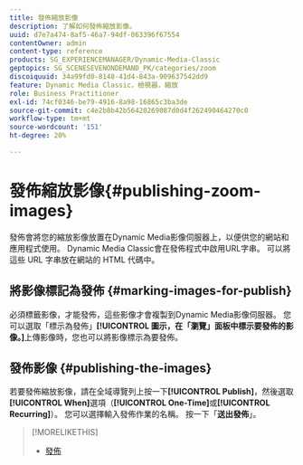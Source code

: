 ```yaml
---
title: 發佈縮放影像
description: 了解如何發佈縮放影像。
uuid: d7e7a474-8af5-46a7-94df-063396f67554
contentOwner: admin
content-type: reference
products: SG_EXPERIENCEMANAGER/Dynamic-Media-Classic
geptopics: SG_SCENESEVENONDEMAND_PK/categories/zoom
discoiquuid: 34a99fd0-8148-41d4-843a-909637542dd9
feature: Dynamic Media Classic，檢視器，縮放
role: Business Practitioner
exl-id: 74cf0346-be79-4916-8a98-16865c3ba3de
source-git-commit: c4e2b8b42b56420269087d0d4f262490464270c0
workflow-type: tm+mt
source-wordcount: '151'
ht-degree: 20%

---
```


# 發佈縮放影像{#publishing-zoom-images}

發佈會將您的縮放影像放置在Dynamic Media影像伺服器上，以便供您的網站和應用程式使用。 Dynamic Media Classic會在發佈程式中啟用URL字串。 可以將這些 URL 字串放在網站的 HTML 代碼中。

## 將影像標記為發佈 {#marking-images-for-publish}

必須標籤影像，才能發佈，這些影像才會複製到Dynamic Media影像伺服器。 您可以選取「標示為發佈」**[!UICONTROL 圖示，在「瀏覽」面板中標示要發佈的影像。]**&#x200B;上傳影像時，您也可以將影像標示為要發佈。

## 發佈影像 {#publishing-the-images}

若要發佈縮放影像，請在全域導覽列上按一下&#x200B;**[!UICONTROL Publish]**，然後選取&#x200B;**[!UICONTROL When]**&#x200B;選項（**[!UICONTROL One-Time]**&#x200B;或&#x200B;**[!UICONTROL Recurring]**）。 您可以選擇輸入發佈作業的名稱。 按一下「**送出發佈**」。

>[!MORELIKETHIS]
>
>* [發佈](publishing-files.md#publishing_files)

